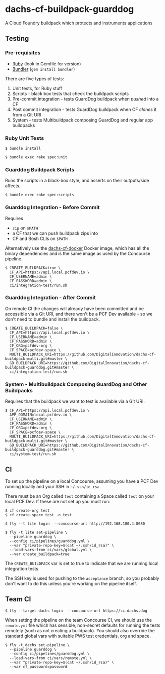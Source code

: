 # dachs-cf-buildpack-guarddog

A Cloud Foundry buildpack which protects and instruments applications

## Testing

### Pre-requisites

* [Ruby][Ruby] (look in Gemfile for version)
* [Bundler][Bundler] (`gem install bundler`)

There are five types of tests:

1. Unit tests, for Ruby stuff
1. Scripts - black box tests that check the buildpack scripts
1. Pre-commit integration - tests GuardDog buildpack when _pushed_ into a CF
1. Post commit integration - tests GuardDog buildpack when CF _clones_ it from a Git URI
1. System - tests Multibuildpack composing GuardDog and regular app buildpacks

### Ruby Unit Tests

```
$ bundle install
```

```
$ bundle exec rake spec:unit
```

### Guarddog Buildpack Scripts

Runs the scripts in a black-box style, and asserts on their outputs/side affects.

```
$ bundle exec rake spec:scripts
```

### Guarddog Integration - Before Commit

Requires

* `zip` on `$PATH`
* a CF that we can push buildpack zips into
* CF and Bosh CLIs on `$PATH`

Alternatively use the [dachs-cf-docker](https://github.com/DigitalInnovation/dachs-cf-docker) Docker image, which has all the binary dependencies and is the same image as used by the Concourse pipeline.

```
$ CREATE_BUILDPACK=true \
  CF_API=https://api.local.pcfdev.io \
  CF_USERNAME=admin \
  CF_PASSWORD=admin \
  ci/integration-test/run.sh
```

### Guarddog Integration - After Commit

On remote CI the changes will already have been committed and be accessible via a Git URI, and there won't be a PCF Dev available - so we don't need to bundle and install the buildpack.

```
$ CREATE_BUILDPACK=false \
  CF_API=https://api.local.pcfdev.io \
  CF_USERNAME=admin \
  CF_PASSWORD=admin \
  CF_ORG=pcfdev-org \
  CF_SPACE=pcfdev-space \
  MULTI_BUILDPACK_URI=https://github.com/DigitalInnovation/dachs-cf-buildpack-multi.git#master \
  GD_BUILDPACK_URI=https://github.com/DigitalInnovation/dachs-cf-buildpack-guarddog.git#master \
  ci/integration-test/run.sh
```

### System - Multibuildpack Composing GuardDog and Other Buildpacks

Requires that the buildpack we want to test is available via a Git URI.

```
$ CF_API=https://api.local.pcfdev.io \
  APP_DOMAIN=local.pcfdev.io \
  CF_USERNAME=admin \
  CF_PASSWORD=admin \
  CF_ORG=pcfdev-org \
  CF_SPACE=pcfdev-space \
  MULTI_BUILDPACK_URI=https://github.com/DigitalInnovation/dachs-cf-buildpack-multi.git#master \
  GD_BUILDPACK_URI=https://github.com/DigitalInnovation/dachs-cf-buildpack-guarddog.git#master \
  ci/system-test/run.sh
```

## CI

To set up the pipeline on a local Concourse, assuming you have a PCF Dev running locally and your SSH in `~/.ssh/id_rsa`.

There must be an Org called `test` containing a Space called `test` on your local PCF Dev.  If these are not set up you must run:

```
$ cf create-org test
$ cf create-space test -o test
```

```
$ fly --t lite login  --concourse-url http://192.168.100.4:8080
```

```
$ fly -t lite set-pipeline \
  --pipeline guarddog \
  --config ci/pipelines/guarddog.yml \
  --var "private-repo-key=$(cat ~/.ssh/id_rsa)" \
  --load-vars-from ci/vars/global.yml \
  --var create_buildpack=true
```

The `CREATE_BUILDPACK` var is set to true to indicate that we are running local integration tests.

The SSH key is used for pushing to the `acceptance` branch, so you probably don't want to do this unless you're working on the pipeline itself.

## Team CI

```
$ fly --target dachs login  --concourse-url https://ci.dachs.dog
```

When setting the pipeline on the team Concourse CI, we should use the `remote.yml` file which has sensible, non-secret defaults for running the tests remotely (such as not creating a buildpack). You should also override the standard global vars with suitable PWS test credentials, org and space.

```
$ fly -t dachs set-pipeline \
  --pipeline guarddog \
  --config ci/pipelines/guarddog.yml \
  --load-vars-from ci/vars/remote.yml \
  --var "private-repo-key=$(cat ~/.ssh/id_rsa)" \
  --var cf_password=password
```


[Ruby]: https://www.ruby-lang.org/en/
[Bundler]: https://bundler.io/
